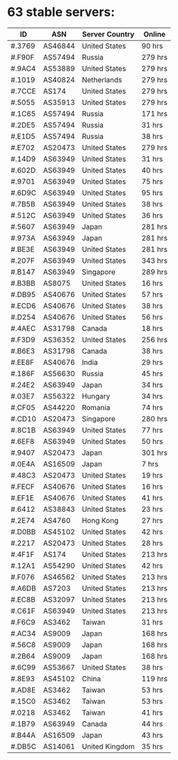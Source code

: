 # 63 stable servers:

| ID | ASN | Server Country | Online |
| ------ | ------ | ------ | ------ |
| #.3769 | AS46844 | United States | 90 hrs |
| #.F90F | AS57494 | Russia | 279 hrs |
| #.9AC4 | AS53889 | United States | 279 hrs |
| #.1019 | AS40824 | Netherlands | 279 hrs |
| #.7CCE | AS174 | United States | 279 hrs |
| #.5055 | AS35913 | United States | 279 hrs |
| #.1C65 | AS57494 | Russia | 171 hrs |
| #.2DE5 | AS57494 | Russia | 31 hrs |
| #.E1D5 | AS57494 | Russia | 38 hrs |
| #.E702 | AS20473 | United States | 279 hrs |
| #.14D9 | AS63949 | United States | 31 hrs |
| #.602D | AS63949 | United States | 40 hrs |
| #.9701 | AS63949 | United States | 75 hrs |
| #.6D9C | AS63949 | United States | 95 hrs |
| #.7B5B | AS63949 | United States | 38 hrs |
| #.512C | AS63949 | United States | 36 hrs |
| #.5607 | AS63949 | Japan | 281 hrs |
| #.973A | AS63949 | Japan | 281 hrs |
| #.BE3E | AS63949 | United States | 281 hrs |
| #.207F | AS63949 | United States | 343 hrs |
| #.B147 | AS63949 | Singapore | 289 hrs |
| #.B3BB | AS8075 | United States | 16 hrs |
| #.DB95 | AS40676 | United States | 57 hrs |
| #.ECD6 | AS40676 | United States | 38 hrs |
| #.D254 | AS40676 | United States | 56 hrs |
| #.4AEC | AS31798 | Canada | 18 hrs |
| #.F3D9 | AS36352 | United States | 256 hrs |
| #.B6E3 | AS31798 | Canada | 38 hrs |
| #.EE8F | AS40676 | India | 29 hrs |
| #.186F | AS56630 | Russia | 45 hrs |
| #.24E2 | AS63949 | Japan | 34 hrs |
| #.03E7 | AS56322 | Hungary | 34 hrs |
| #.CF05 | AS44220 | Romania | 74 hrs |
| #.CD10 | AS20473 | Singapore | 280 hrs |
| #.8C1B | AS63949 | United States | 77 hrs |
| #.6EF8 | AS63949 | United States | 50 hrs |
| #.9407 | AS20473 | Japan | 301 hrs |
| #.0E4A | AS16509 | Japan | 7 hrs |
| #.48C3 | AS20473 | United States | 19 hrs |
| #.FECF | AS40676 | United States | 16 hrs |
| #.EF1E | AS40676 | United States | 41 hrs |
| #.6412 | AS38843 | United States | 23 hrs |
| #.2E74 | AS4760 | Hong Kong | 27 hrs |
| #.D0BB | AS45102 | United States | 42 hrs |
| #.2217 | AS20473 | United States | 28 hrs |
| #.4F1F | AS174 | United States | 213 hrs |
| #.12A1 | AS54290 | United States | 42 hrs |
| #.F076 | AS46562 | United States | 213 hrs |
| #.A6DB | AS7203 | United States | 213 hrs |
| #.EC8B | AS32097 | United States | 213 hrs |
| #.C61F | AS63949 | United States | 213 hrs |
| #.F6C9 | AS3462 | Taiwan | 31 hrs |
| #.AC34 | AS9009 | Japan | 168 hrs |
| #.56C8 | AS9009 | Japan | 168 hrs |
| #.2B64 | AS9009 | Japan | 168 hrs |
| #.6C99 | AS53667 | United States | 38 hrs |
| #.8E93 | AS45102 | China | 119 hrs |
| #.AD8E | AS3462 | Taiwan | 53 hrs |
| #.15C0 | AS3462 | Taiwan | 53 hrs |
| #.0218 | AS3462 | Taiwan | 41 hrs |
| #.1B79 | AS63949 | Canada | 44 hrs |
| #.B44A | AS16509 | Japan | 43 hrs |
| #.DB5C | AS14061 | United Kingdom | 35 hrs |

